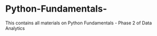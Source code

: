 # Python-Fundamentals-
This contains all materials on Python Fundamentals - Phase 2 of Data Analytics
